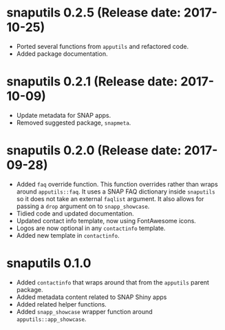 # snaputils 0.2.5 (Release date: 2017-10-25)

* Ported several functions from `apputils` and refactored code.
* Added package documentation.

# snaputils 0.2.1 (Release date: 2017-10-09)

* Update metadata for SNAP apps.
* Removed suggested package, `snapmeta`.

# snaputils 0.2.0 (Release date: 2017-09-28)

* Added `faq` override function. This function overrides rather than wraps around `apputils::faq`. It uses a SNAP FAQ dictionary inside `snaputils` so it does not take an external `faqlist` argument. It also allows for passing a `drop` argument on to `snapp_showcase`.
* Tidied code and updated documentation.
* Updated contact info template, now using FontAwesome icons.
* Logos are now optional in any `contactinfo` template.
* Added new template in `contactinfo`.

# snaputils 0.1.0

* Added `contactinfo` that wraps around that from the `apputils` parent package.
* Added metadata content related to SNAP Shiny apps
* Added related helper functions.
* Added `snapp_showcase` wrapper function around `apputils::app_showcase`.
